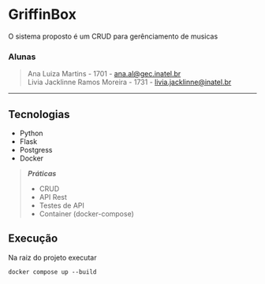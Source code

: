# GriffinBox

O sistema proposto é um CRUD para gerênciamento de musicas

### Alunas
> Ana Luiza Martins - 1701 - ana.al@gec.inatel.br <br>
> Livia Jacklinne Ramos Moreira - 1731 - livia.jacklinne@inatel.br

<hr>

## Tecnologias
- Python
- Flask
- Postgress
- Docker

> ***Práticas***
> - CRUD
> - API Rest
> - Testes de API
> - Container (docker-compose)

## Execução
Na raiz do projeto executar 
```
docker compose up --build
```

